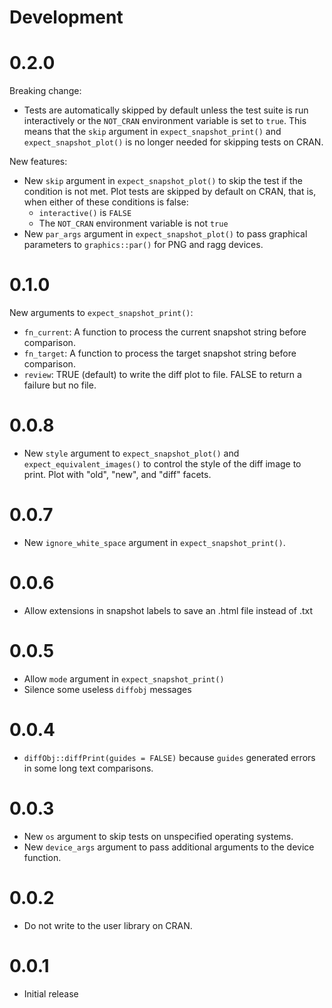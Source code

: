 # Development

# 0.2.0

Breaking change:

* Tests are automatically skipped by default unless the test suite is run interactively or the `NOT_CRAN` environment variable is set to `true`. This means that the `skip` argument in `expect_snapshot_print()` and `expect_snapshot_plot()` is no longer needed for skipping tests on CRAN.

New features:

* New `skip` argument in `expect_snapshot_plot()` to skip the test if the condition is not met. Plot tests are skipped by default on CRAN, that is, when either of these conditions is false:
    - `interactive()` is `FALSE`
    - The `NOT_CRAN` environment variable is not `true`
* New `par_args` argument in `expect_snapshot_plot()` to pass graphical parameters to `graphics::par()` for PNG and ragg devices.

# 0.1.0

New arguments to `expect_snapshot_print()`:

* `fn_current`: A function to process the current snapshot string before comparison.
* `fn_target`: A function to process the target snapshot string before comparison.
* `review`: TRUE (default) to write the diff plot to file. FALSE to return a failure but no file.

# 0.0.8

* New `style` argument to `expect_snapshot_plot()` and `expect_equivalent_images()` to control the style of the diff image to print. Plot with "old", "new", and "diff" facets.

# 0.0.7

* New `ignore_white_space` argument in `expect_snapshot_print()`.

# 0.0.6

* Allow extensions in snapshot labels to save an .html file instead of .txt

# 0.0.5

* Allow `mode` argument in `expect_snapshot_print()`
* Silence some useless `diffobj` messages

# 0.0.4

* `diffObj::diffPrint(guides = FALSE)` because `guides` generated errors in some long text comparisons.

# 0.0.3

* New `os` argument to skip tests on unspecified operating systems.
* New `device_args` argument to pass additional arguments to the device function.

# 0.0.2

* Do not write to the user library on CRAN.

# 0.0.1

* Initial release
